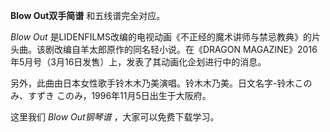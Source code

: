 

**Blow Out双手简谱** 和五线谱完全对应。

_Blow Out_ 是LIDENFILMS改编的电视动画《不正经的魔术讲师与禁忌教典》的片头曲。该剧改编自羊太郎原作的同名轻小说。在《DRAGON
MAGAZINE》2016年5月号（3月16日发售）上，发表了其动画化企划进行中的消息。

另外，此曲由日本女性歌手铃木木乃美演唱。铃木木乃美。日文名字-铃木このみ、すずき このみ，1996年11月5日出生于大阪府。

这里我们 _Blow Out钢琴谱_ ，大家可以免费下载学习。

